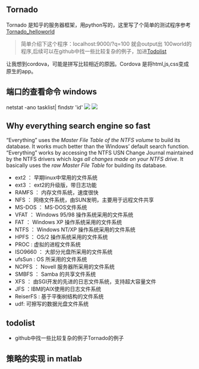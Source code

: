 ## Tornado
Tornado 是知乎的服务器框架，用python写的，这里写了个简单的测试程序参考[Tornado_helloworld](https://github.com/tbxy09/VisualStudioProjExample/blob/master/tornado_helloworld/tornado_helloword.py)
>简单介绍下这个程序：localhost:9000/?q=100  就会output出 100world的程序,后续可以在github中找一些比较复杂的例子，加进[Todolist](#todolist)

让我想到cordova，可能是拼写比较相近的原因。Cordova 是将html,js,css变成原生的app。

## 端口的查看命令 windows
netstat -ano
tasklist| findstr 'id'
![](http://oneyardline.cc/imag/netstat_doscommand.jpg)
![](http://oneyardline.cc/imag/netstat_doscommand2.jpg)


## Why everything search engine so fast
 “Everything” uses the *Master File Table of the NTFS volume* to build its database. It works much better than the Windows’ default search function. “Everything” works by accessing the NTFS USN Change Journal maintained by the NTFS drivers which *logs all changes made on your NTFS drive*. It basically uses the *raw Master File Table* for building its database.

- ext2 ： 早期linux中常用的文件系统
- ext3 ： ext2的升级版，带日志功能
- RAMFS ： 内存文件系统，速度很快
- NFS ： 网络文件系统，由SUN发明，主要用于远程文件共享
- MS-DOS ： MS-DOS文件系统
- VFAT ： Windows 95/98 操作系统采用的文件系统
- FAT ： Windows XP 操作系统采用的文件系统
- NTFS ： Windows NT/XP 操作系统采用的文件系统
- HPFS ： OS/2 操作系统采用的文件系统
- PROC : 虚拟的进程文件系统
- ISO9660 ： 大部分光盘所采用的文件系统
- ufsSun : OS 所采用的文件系统
- NCPFS ： Novell 服务器所采用的文件系统
- SMBFS ： Samba 的共享文件系统
- XFS ： 由SGI开发的先进的日志文件系统，支持超大容量文件
- JFS ：IBM的AIX使用的日志文件系统
- ReiserFS : 基于平衡树结构的文件系统
- udf: 可擦写的数据光盘文件系统
## todolist
- github中找一些比较复杂的例子Tornado的例子

## 策略的实现 in matlab

